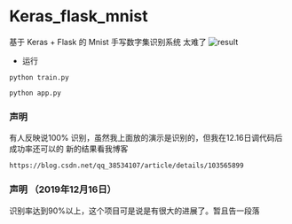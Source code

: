 # Keras_flask_mnist
基于 Keras + Flask 的 Mnist 手写数字集识别系统
 太难了
![result](https://github.com/ybsdegit/Keras_flask_mnist/blob/master/%E8%AF%86%E5%88%AB%E6%89%8B%E5%86%99.gif)


- 运行
```
python train.py

python app.py
```
### 声明
有人反映说100% 识别，虽然我上面放的演示是识别的，但我在12.16日调代码后成功率还可以的
新的结果看我博客
```
https://blog.csdn.net/qq_38534107/article/details/103565899
```


### 声明 （2019年12月16日）
识别率达到90%以上，这个项目可是说是有很大的进展了。暂且告一段落